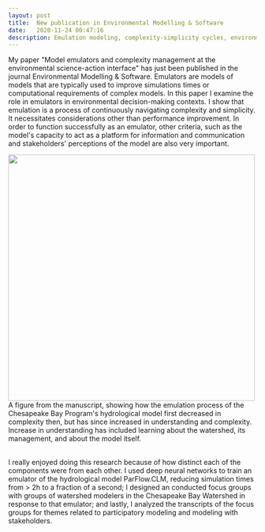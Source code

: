 ```yaml
---
layout: post
title:  New publication in Environmental Modelling & Software
date:   2020-11-24 00:47:16
description: Emulation modeling, complexity-simplicity cycles, environmental decision-making
---
```

My paper "Model emulators and complexity management at the environmental science-action interface" has just been published in the journal Environmental Modelling & Software. Emulators are models of models that are typically used to improve simulations times or computational requirements of complex models. In this paper I examine the role in emulators in environmental decision-making contexts. I show that emulation is a process of continuously navigating complexity and simplicity. It necessitates considerations other than performance improvement. In order to function successfully as an emulator, other criteria, such as the model's capacity to act as a platform for information and communication and stakeholders' perceptions of the model are also very important.


</div>
<div class="row">
    <div class="col">
        <img class="img-fluid rounded z-depth-1" src="{{ site.baseurl }}/assets/img/simplicity_cycle.jpg" width="500">
    </div>
</div>
<div class="caption">
    A figure from the manuscript, showing how the emulation process of the Chesapeake Bay Program's hydrological model first decreased in complexity then, but has since increased in understanding and complexity. Increase in understanding has included learning about the watershed, its management, and about the model itself.
</div>

<br />

I really enjoyed doing this research because of how distinct each of the components were from each other. I used deep neural networks to train an emulator of the hydrological model ParFlow.CLM, reducing simulation times from > 2h to a fraction of a second; I designed an conducted focus groups with groups of watershed modelers in the Chesapeake Bay Watershed in response to that emulator; and lastly, I analyzed the transcripts of the focus groups for themes related to participatory modeling and modeling with stakeholders.
